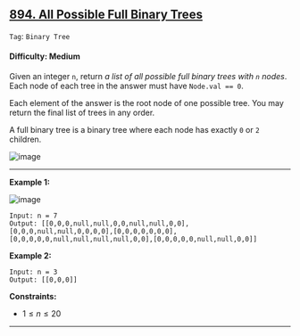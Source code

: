 ## [894. All Possible Full Binary Trees](https://leetcode.com/problems/all-possible-full-binary-trees/)

```Tag```: ```Binary Tree```

#### Difficulty: Medium

Given an integer ```n```, return _a list of all possible full binary trees with ```n``` nodes_. Each node of each tree in the answer must have ```Node.val == 0```.

Each element of the answer is the root node of one possible tree. You may return the final list of trees in any order.

A full binary tree is a binary tree where each node has exactly ```0``` or ```2``` children.

![image](https://github.com/quananhle/Python/assets/35042430/a4751c4e-b796-4528-9399-7c6506c22f9b)

---

__Example 1:__

![image](https://s3-lc-upload.s3.amazonaws.com/uploads/2018/08/22/fivetrees.png)
```
Input: n = 7
Output: [[0,0,0,null,null,0,0,null,null,0,0],[0,0,0,null,null,0,0,0,0],[0,0,0,0,0,0,0],[0,0,0,0,0,null,null,null,null,0,0],[0,0,0,0,0,null,null,0,0]]
```

__Example 2:__
```
Input: n = 3
Output: [[0,0,0]]
```

__Constraints:__

- $1 \le n \le 20$

---
